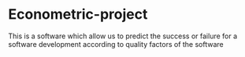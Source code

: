 # Econometric-project
This is a software which allow us to predict the success or failure for a software development according to quality factors of the software
